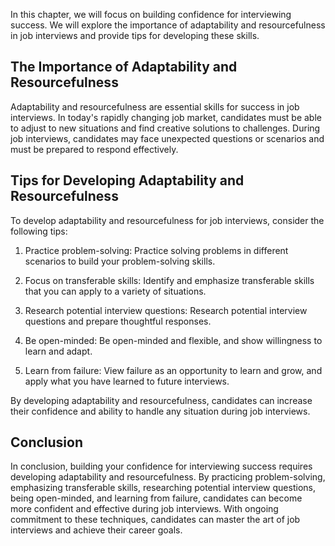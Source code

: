 
In this chapter, we will focus on building confidence for interviewing success. We will explore the importance of adaptability and resourcefulness in job interviews and provide tips for developing these skills.

The Importance of Adaptability and Resourcefulness
--------------------------------------------------

Adaptability and resourcefulness are essential skills for success in job interviews. In today's rapidly changing job market, candidates must be able to adjust to new situations and find creative solutions to challenges. During job interviews, candidates may face unexpected questions or scenarios and must be prepared to respond effectively.

Tips for Developing Adaptability and Resourcefulness
----------------------------------------------------

To develop adaptability and resourcefulness for job interviews, consider the following tips:

1. Practice problem-solving: Practice solving problems in different scenarios to build your problem-solving skills.

2. Focus on transferable skills: Identify and emphasize transferable skills that you can apply to a variety of situations.

3. Research potential interview questions: Research potential interview questions and prepare thoughtful responses.

4. Be open-minded: Be open-minded and flexible, and show willingness to learn and adapt.

5. Learn from failure: View failure as an opportunity to learn and grow, and apply what you have learned to future interviews.

By developing adaptability and resourcefulness, candidates can increase their confidence and ability to handle any situation during job interviews.

Conclusion
----------

In conclusion, building your confidence for interviewing success requires developing adaptability and resourcefulness. By practicing problem-solving, emphasizing transferable skills, researching potential interview questions, being open-minded, and learning from failure, candidates can become more confident and effective during job interviews. With ongoing commitment to these techniques, candidates can master the art of job interviews and achieve their career goals.
